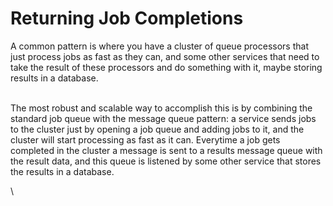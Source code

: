 # Returning Job Completions

A common pattern is where you have a cluster of queue processors that just process jobs as fast as they can, and some other services that need to take the result of these processors and do something with it, maybe storing results in a database.

\
The most robust and scalable way to accomplish this is by combining the standard job queue with the message queue pattern: a service sends jobs to the cluster just by opening a job queue and adding jobs to it, and the cluster will start processing as fast as it can. Everytime a job gets completed in the cluster a message is sent to a results message queue with the result data, and this queue is listened by some other service that stores the results in a database.



\
